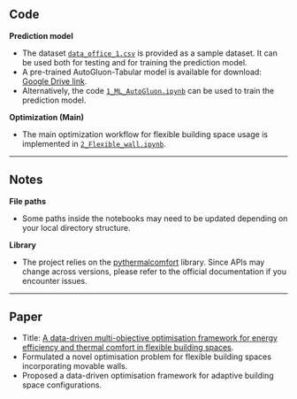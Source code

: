 ## Code
**Prediction model**
- The dataset [`data_office_1.csv`](data_office_1.csv) is provided as a sample dataset. It can be used both for testing and for training the prediction model.
- A pre-trained AutoGluon-Tabular model is available for download: [Google Drive link](https://drive.google.com/drive/folders/1KXjiYUaeBUwdGpdn4ECwri-P5tG1W-wa?usp=sharing).  
- Alternatively, the code [`1_ML_AutoGluon.ipynb`](1_ML_AutoGluon.ipynb) can be used to train the prediction model.  

**Optimization (Main)**
- The main optimization workflow for flexible building space usage is implemented in [`2_Flexible_wall.ipynb`](2_Flexible_wall.ipynb).  

---

## Notes
**File paths**  
- Some paths inside the notebooks may need to be updated depending on your local directory structure.  

**Library**  
- The project relies on the [pythermalcomfort](https://pythermalcomfort.readthedocs.io/) library. Since APIs may change across versions, please refer to the official documentation if you encounter issues.

---

## Paper
- Title: [A data-driven multi-objective optimisation framework for energy efficiency and thermal comfort in flexible building spaces](https://www.sciencedirect.com/science/article/pii/S0378778825008308).
- Formulated a novel optimisation problem for flexible building spaces incorporating movable walls.
- Proposed a data-driven optimisation framework for adaptive building space configurations.
